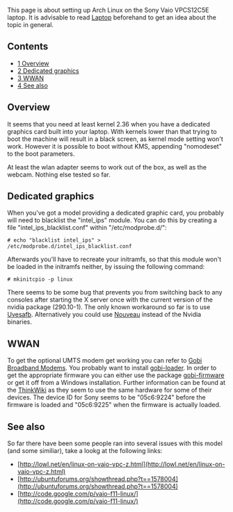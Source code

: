 This page is about setting up Arch Linux on the Sony Vaio VPCS12C5E laptop. It is advisable to read [Laptop](/index.php/Laptop "Laptop") beforehand to get an idea about the topic in general.

## Contents

*   [1 Overview](#Overview)
*   [2 Dedicated graphics](#Dedicated_graphics)
*   [3 WWAN](#WWAN)
*   [4 See also](#See_also)

## Overview

It seems that you need at least kernel 2.36 when you have a dedicated graphics card built into your laptop. With kernels lower than that trying to boot the machine will result in a black screen, as kernel mode setting won't work. However it is possible to boot without KMS, appending "nomodeset" to the boot parameters.

At least the wlan adapter seems to work out of the box, as well as the webcam. Nothing else tested so far.

## Dedicated graphics

When you've got a model providing a dedicated graphic card, you probably will need to blacklist the "intel_ips" module. You can do this by creating a file "intel_ips_blacklist.conf" within "/etc/modprobe.d/":

```
# echo "blacklist intel_ips" > /etc/modprobe.d/intel_ips_blacklist.conf

```

Afterwards you'll have to recreate your initramfs, so that this module won't be loaded in the initramfs neither, by issuing the following command:

```
# mkinitcpio -p linux

```

There seems to be some bug that prevents you from switching back to any consoles after starting the X server once with the current version of the nvidia package (290.10-1). The only known workaround so far is to use [Uvesafb](/index.php/Uvesafb "Uvesafb"). Alternatively you could use [Nouveau](/index.php/Nouveau "Nouveau") instead of the Nvidia binaries.

## WWAN

To get the optional UMTS modem get working you can refer to [Gobi Broadband Modems](/index.php/Gobi_Broadband_Modems "Gobi Broadband Modems"). You probably want to install [gobi-loader](https://aur.archlinux.org/packages/gobi-loader/). In order to get the appropriate firmware you can either use the package [gobi-firmware](https://aur.archlinux.org/packages/gobi-firmware/) or get it off from a Windows installation. Further information can be found at the [ThinkWiki](http://www.thinkwiki.org/wiki/Qualcomm_Gobi_2000) as they seem to use the same hardware for some of their devices. The device ID for Sony seems to be "05c6:9224" before the firmware is loaded and "05c6:9225" when the firmware is actually loaded.

## See also

So far there have been some people ran into several issues with this model (and some similiar), take a lookg at the following links:

*   [http://lowl.net/en/linux-on-vaio-vpc-z.html](http://lowl.net/en/linux-on-vaio-vpc-z.html)
*   [http://ubuntuforums.org/showthread.php?t==1578004](http://ubuntuforums.org/showthread.php?t==1578004)
*   [http://code.google.com/p/vaio-f11-linux/](http://code.google.com/p/vaio-f11-linux/)